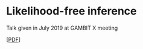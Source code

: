 # Likelihood-free inference

Talk given in July 2019 at GAMBIT X meeting

[[PDF](https://github.com/williamjameshandley/talks/raw/gambit_x_2019/will_handley_gambit_x_2019.pdf)] 
